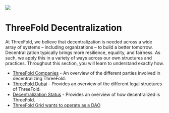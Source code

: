 
![](img/welcomepage.jpg)

# ThreeFold Decentralization

At ThreeFold, we believe that decentralization is needed across a wide array of systems – including organizations – to build a better tomorrow. Decentralization typically brings more resilience, equality, and fairness. As such, we apply this in a variety of ways across our own structures and practices. Throughout this section, you will learn to understand exactly how.

- [ThreeFold Companies](@threefold_companies) - An overview of the different parties involved in decentralizing ThreeFold.
- [ThreeFold Dubai](@threefold_foundation) - Provides an overview of the different legal structures of ThreeFold.
- [Decentralization Status](@decentralization_status) - Provides an overview of how decentralized is ThreeFold. 
- [ThreeFold Grid wants to operate as a DAO](tfdao)

